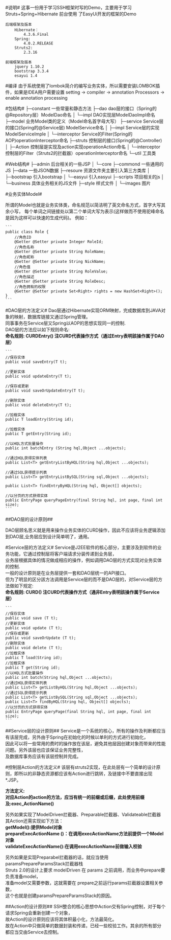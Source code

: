 #说明#
	这事一份用于学习SSH框架时写的Demo，主要用于学习Struts+Spring+Hibernate 前台使用
	了EasyUi开发的框架的Demo
	
	后端框架及版本
    	Hibernate：
    		4.3.6.Final
    	Spring:
    		4.0.2.RELEASE
    	Struts2:
    		2.3.16
    		
    前端框架及版本
		jquery 1.10.2
		bootstrap 3.3.4
		esayui 1.4
		
	
#编译
	由于系统使用了lombok简介的编写业务实体，所以需要安装LOMBOK插件，如果是IDEA用户需要设置
	setting -> compiler -> annotation Processors -> enable annotation processing
	
	

#包结构#
    ├─constant        	一些常量和静态方法
    ├─dao            	dao层的接口（Spring的@Repository层）ModelDao命名
    │  └─impl		   	DAO实现层ModelDaoImpl命名
    ├─model          	业务Model类的定义（Model命名首字母大写）
    ├─service          	Service层的接口(Spring的@Service层) ModelService命名
    │  ├─impl        	Service层的实现ModelServiceImple
    │  └─interceptor   	Service的Filter(Spring的AOP)operationInterceptor命名
    ├─struts           	控制层的接口(Spring的@Controller) 
    │  ├─Action      	控制层是实现及action实现operationAction命名
    │  └─interceptor  	控制层的Filter（Struts2的拦截器）operationInterceptor命名
    └─util             	工具类
    
    
#Web结构#
	├─admin				后台相关的一些JSP
	│  └─core
	├─commond			一些通用的JS
	├─data				一些JSON数据
	├─resoure			资源文件夹主要引入第三方类库
	│  ├─bootstrap		引入bootstrap
	│  └─easyui			引入easyui
	├─scripts			项目相关的js
	│  └─business		具体业务相关的JS文件
	├─style				样式文件
	│  └─images			图片

    
#业务实体Model#

所谓的Model也就是业务实体类，命名规范以简洁明了英文命名方式，首字大写其余小写，
每个单词之间链接处以第二个单词大写为表示(这样做而不使用驼峰命名是因为这样可以快速的生成代码)。
例如：
    
    ```
    public class Role {
        //角色ID
        @Getter @Setter private Integer RoleId;
        //角色名称
        @Getter @Setter private String RoleName;
        //角色昵称
        @Getter @Setter private String NickName;
        //角色值
        @Getter @Setter private String RoleValue;
        //角色描述
        @Getter @Setter private String RoleDesc;
        //角色拥有的权限
        @Getter @Setter private Set<Right> rights = new HashSet<Right>();
    }
    ```




#DAO层的方法定义#
Dao层通过Hibernate实现ORM映射，完成数据库到JAVA对象的映射，数据库链接又通过Spring管理。<br>
同事事务在Service层又Spring以AOP的思想实现同一的控制.<br>
DAO层的方法应以如下规则命名:<br>
<b>命名规则: CURDEntry() 	注CURD代表操作方式（通过Entry表明該操作属于DAO层）</b>

	```
	//保存实体
	public void saveEntry(T t);
	
	//更新实体
	public void updateEntry(T t);
	
	//保存或更新
	public void saveOrUpdateEntry(T t);
	
	//删除实体
	public void deleteEntry(T t);
	
	//加载实体
	public T loadEntry(String id);
	
	//加载实体
	public T getEntry(String id);
	
	//以HQL方式批量操作
	public int batchEntry (String hql,Object ...objects);
	
	//通过HQL获得实体列表
	public List<T> getEntryListByHQL(String hql,Object ...objects);
	
	//通过SQL获得提示列表
	public List<T> getEntryListBySQL(String sql,Object ...objects);

	public List<T> findEntryByHQL(String hql, Object[] objects);
	
	//以分页的方式获得实体
	public EntryPage queryPageEntry(final String hql, int page, final int size);
	```
	
##DAO层的设计原则##

DAO层顾名思义就是用来操作业务实体的CURD操作，因此不应该将业务逻辑添加到DAO层,业务层应到设计简单明了，通用。

#Service层的方法定义#
Service是J2EE软件的核心部分，主要涉及到软件的业务功能，它通过控制层将客户端请求分装传递到业务层，<br>
业务层根据具体的情况做成相应的操作，例如调用DAO层的方式实现对业务实体的控制.<br>
一般的设计原则是在业务层提供一套和DAO层统一的API接口。<br>
但为了明显的区分該方法调用是Service层的而不是DAO层的，对Service层的方法做如下规定:<br>
<b>命名规则: CURD() 	注CURD代表操作方式（通非Entry表明該操作属于Service层）</b>

	```
	//保存实体
	public void save (T t);
	//更新实体
	public void update (T t);	
	//保存或更新
	public void saveOrUpdate (T t);
	//删除实体
	public void delete (T t);
	//加载实体
	public T load(String id);
	//加载实体
	public T get(String id);
	//以HQL方式批量操作
	public int batch(String hql,Object ...objects);
	//通过HQL获得实体列表
	public List<T> getListByHQL(String hql,Object ...objects);
	//通过SQL获得提示列表
	public List<T> getListBySQL(String sql,Object ...objects);
	public List<T> findByHQL(String hql, Object[] objects);
	//以分页的方式获得实体
	public EntryPage queryPage(final String hql, int page, final int size);
	```
	
##Service层的设计原则##
Service是一个系统的核心，所有的操作及判断都应当有该层完成，另外由于Spring在初始化的时候以单利的方式进行初始化，<br>
因此可以将一些常用的费时的操作放在该层，避免其他层因创建对象而带来的性能问题。另外该层也应该保证业务完整性，<br>
及数据库事务应该有该层控制并完成。

#控制层Action的方法定义#
该层有struts2实现，在此处层有一个简单的设计原则，即所以的非静态资源都应该有Action进行跳转，及链接中不要直接出现*.JSP。<br>

<b>
方法定义:<br>
	对应Action的action的方法，应当有统一的前缀或后缀，此处使用前缀及:exec_ActionName()
</b>	

另外如果实现了ModelDriven拦截器、Preparable拦截器、Validateable拦截器<br>
其Action还需实现如下方法：<br>
<b>
	getModel():提供Model对象<br>
	prepareExecActionName ()：在调用execActionName方法前提供一个Model对象<br>
	validateExecActionName():在调用execActionName前做输入校验<br>
</b>

另外如果是实现Preparabel拦截器的话，就应当使用paramsPrepareParamsStack拦截器栈<br>
Struts 2.0的设计上要求 modelDriven 在 params 之前调用，而业务中prepare要负责准备model，<br>
准备model又需要参数，这就需要在 prepare之前运行params拦截器设置相关参数，<br>
这个也就是创建paramsPrepareParamsStack的原因。 

##Action的设计原则##
SSH整合的核心思想中Action交有Spring控制，对于每个请求Spring会重新创建一个对象，<br>
故Action的设计原则应该将其体积最小化，方法最简化。<br>
故在Action中只做简单的数据封装和传递，已经一些校验工作。其余的所有部分都应当交由Service去控制。<br>




 
